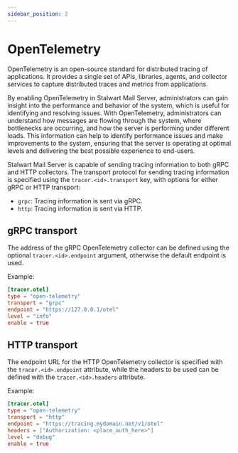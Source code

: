 ```yaml
---
sidebar_position: 2
---
```


# OpenTelemetry

OpenTelemetry is an open-source standard for distributed tracing of applications. It provides a single set of APIs, libraries, agents, and collector services to capture distributed traces and metrics from applications.

By enabling OpenTelemetry in Stalwart Mail Server, administrators can gain insight into the performance and behavior of the system, which is useful for identifying and resolving issues. With OpenTelemetry, administrators can understand how messages are flowing through the system, where bottlenecks are occurring, and how the server is performing under different loads. This information can help to identify performance issues and make improvements to the system, ensuring that the server is operating at optimal levels and delivering the best possible experience to end-users.

Stalwart Mail Server is capable of sending tracing information to both gRPC and HTTP collectors. The transport protocol for sending tracing information is specified using the `tracer.<id>.transport` key, with options for either gRPC or HTTP transport:

- `grpc`: Tracing information is sent via gRPC.
- `http`: Tracing information is sent via HTTP.


## gRPC transport

The address of the gRPC OpenTelemetry collector can be defined using the optional `tracer.<id>.endpoint` argument, otherwise the default endpoint is used.

Example:

```toml
[tracer.otel]
type = "open-telemetry"
transport = "grpc"
endpoint = "https://127.0.0.1/otel"
level = "info"
enable = true
```

## HTTP transport

The endpoint URL for the HTTP OpenTelemetry collector is specified with the `tracer.<id>.endpoint` attribute, while the headers to be used can be defined with the `tracer.<id>.headers` attribute.

Example:

```toml
[tracer.otel]
type = "open-telemetry"
transport = "http"
endpoint = "https://tracing.mydomain.net/v1/otel"
headers = ["Authorization: <place_auth_here>"]
level = "debug"
enable = true
```
